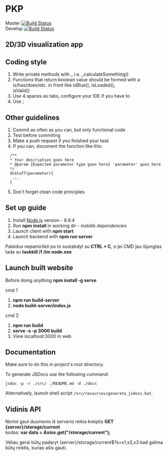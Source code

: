 # PKP

Master [![Build Status](https://travis-ci.org/Ksevos/PKP.svg?branch=master)](https://travis-ci.org/Ksevos/PKP)  
Develop [![Build Status](https://travis-ci.org/Ksevos/PKP.svg?branch=develop)](https://travis-ci.org/Ksevos/PKP)

## 2D/3D visualization app

## Coding style
1. Write private methods with _ i.e. \_calculateSomething()
2. Functions that return boolean value should be formed with
a is/has/does/etc. in front like isBlue(), isLoaded(),  
isValid()
3. Use 4 spaces as tabs, configure your IDE if you have to
4. Use ;

## Other guidelines
1. Commit as often as you can, but only functional code
2. Test before commiting
3. Make a push request if you finished your task
4. If you can, document the function like this:
```
  /**
  * Your description goes here
  * @param {Expected parameter type goes here} 'parameter' goes here
  */
  doStuff(parameter){
   ...
  }
```
5. Don't forget clean code principles

## Set up guide

1. Install [Node.js](https://nodejs.org/en/) version - 8.9.4
2. Run **npm install** in working dir  -  *installs dependencies*
3. Launch client with **npm start**
4. Launch backend with **npm run server**

Paleidus nepamirškit po to sustabdyt su **CTRL + C**, o jei CMD jau išjungtas tada su **taskkill /f /im node.exe**

## Launch built website

Before doing anything **npm install -g serve**

cmd 1

1. **npm run build-server**
2. **node build-server/index.js**

cmd 2

1. **npm run build**
2. **serve -s -p 3000 build**
3. View localhost:3000 in web

## Documentation

Make sure to do this in project's root directory.

To generate JSDocs use the following command:

    jsdoc -p -r ./src/ ./README.md -d ./docs

Alternatively, launch shell script  ```/src/resources/generate_jsdocs.bat```.

## Vidinis API

Norint gaut duomenis iš serverio reikia kreiptis **GET {server}/storage/current**  
kodas: **var data = Axios.get("/storage/current");**

Vėliau gerai būtų padaryt {server}/storage/current$?s=x1,x2,x3
kad galima būtų rinktis, kurias ašis gauti.
